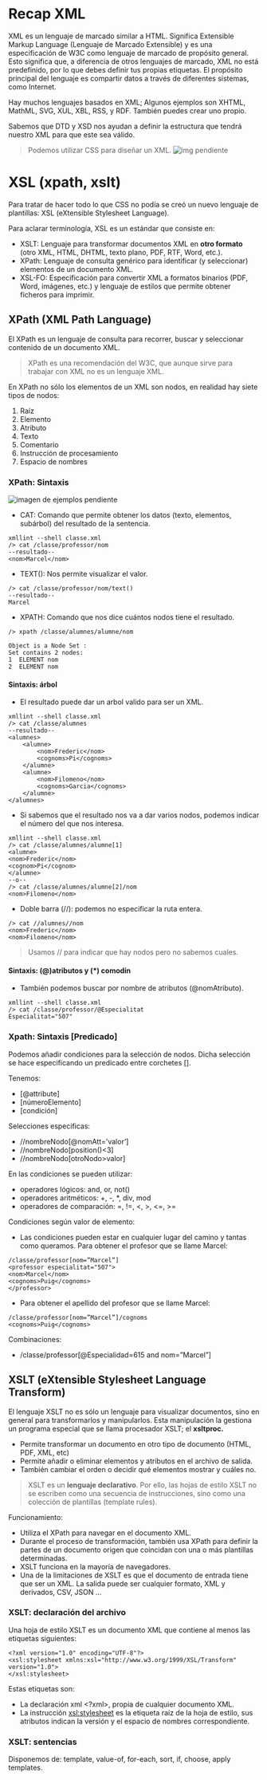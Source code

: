 # Recap XML

XML es un lenguaje de marcado similar a HTML. Significa Extensible Markup Language (Lenguaje de Marcado Extensible) y es una especificación de W3C como lenguaje de marcado de propósito general. Esto significa que, a diferencia de otros lenguajes de marcado, XML no está predefinido, por lo que debes definir tus propias etiquetas. El propósito principal del lenguaje es compartir datos a través de diferentes sistemas, como Internet.

Hay muchos lenguajes basados en XML; Algunos ejemplos son XHTML, MathML, SVG, XUL, XBL, RSS, y RDF. También puedes crear uno propio.

Sabemos que DTD y XSD nos ayudan a definir la estructura que tendrá nuestro XML para que este sea válido.

> Podemos utilizar CSS para diseñar un XML. 
![img pendiente]()

# XSL (xpath, xslt)

Para tratar de hacer todo lo que CSS no podía se creó un nuevo lenguaje de plantillas: XSL (eXtensible Stylesheet Language).

Para aclarar terminología, XSL es un estándar que consiste en:

- XSLT: Lenguaje para transformar documentos XML en **otro formato** (otro XML, HTML, DHTML, texto plano, PDF, RTF, Word, etc.).
- XPath: Lenguaje de consulta genérico para identificar (y seleccionar) elementos de un documento XML.
- XSL-FO: Especificación para convertir XML a formatos binarios (PDF,  Word, imágenes, etc.) y lenguaje de estilos que permite obtener ficheros para imprimir. 

## XPath (XML Path Language)

El XPath es un lenguaje de consulta para recorrer, buscar y seleccionar contenido de un documento XML.

> XPath es una recomendación del W3C, que aunque sirve para trabajar con XML no es un lenguaje XML.

En XPath no sólo los elementos de un XML son nodos, en realidad hay siete tipos de nodos:
1. Raíz
1. Elemento
1. Atributo
1. Texto
1. Comentario
1. Instrucción de procesamiento
1. Espacio de nombres

### XPath: Sintaxis

![imagen de ejemplos pendiente]()

- CAT: Comando que permite obtener los datos (texto, elementos, subárbol) del resultado de la sentencia.

```
xmllint --shell classe.xml
/> cat /classe/professor/nom
--resultado--
<nom>Marcel</nom>
```

- TEXT(): Nos permite visualizar el valor.

```
/> cat /classe/professor/nom/text()
--resultado--
Marcel
```

- XPATH: Comando que nos dice cuántos nodos tiene el
resultado.

```
/> xpath /classe/alumnes/alumne/nom

Object is a Node Set :
Set contains 2 nodes:
1  ELEMENT nom
2  ELEMENT nom
```

#### Sintaxis: árbol

- El resultado puede dar un arbol valido para ser un XML.

```
xmllint --shell classe.xml
/> cat /classe/alumnes
--resultado--
<alumnes>
	<alumne>
		<nom>Frederic</nom>
		<cognoms>Pi</cognoms>
	</alumne>
	<alumne>
		<nom>Filomeno</nom>
		<cognoms>Garcia</cognoms>
	</alumne>
</alumnes>
```
- Si sabemos que el resultado nos va a dar varios nodos, podemos indicar el número del que nos interesa.

```
xmllint --shell classe.xml
/> cat /classe/alumnes/alumne[1]
<alumne>
<nom>Frederic</nom>
<cognom>Pi</cognom>
</alumne>
--o--
/> cat /classe/alumnes/alumne[2]/nom
<nom>Filomeno</nom>
```

- Doble barra (//): podemos no especificar la ruta entera.

```
/> cat //alumnes//nom
<nom>Frederic</nom>
<nom>Filomeno</nom>
```

> Usamos // para indicar que hay nodos pero no 
sabemos cuales.

#### Sintaxis: (@)atributos y (*) comodín

- También podemos buscar por nombre de atributos (@nomAtributo). 

```
xmllint --shell classe.xml
/> cat /classe/professor/@Especialitat
Especialitat="507"
```

### Xpath: Sintaxis [Predicado]

Podemos añadir condiciones para la selección de nodos. Dicha selección se hace especificando un predicado entre corchetes [].

Tenemos:
- [@attribute] 
- [númeroElemento]
- [condición]

 Selecciones especificas:
- //nombreNodo[@nomAtt=’valor’] 
- //nombreNodo[position()<3]
- //nombreNodo[otroNodo>valor]

En las condiciones se pueden utilizar:
- operadores lógicos: and, or, not()
- operadores aritméticos: +, -, *, div, mod
- operadores de comparación: =, !=, <, >, <=, >=

Condiciones según valor de elemento:
- Las condiciones pueden estar en cualquier lugar del camino y tantas como queramos. Para obtener el profesor que se llame Marcel:
```
/classe/professor[nom=”Marcel”]
<professor especialitat="507">
<nom>Marcel</nom>
<cognoms>Puig</cognoms>
</professor>
```
- Para obtener el apellido del profesor que se llame Marcel:
```
/classe/professor[nom=”Marcel”]/cognoms
<cognoms>Puig</cognoms>
```
Combinaciones: 
- /classe/professor[@Especialidad=615 and nom=”Marcel”]

## XSLT (eXtensible Stylesheet Language Transform)

El lenguaje XSLT no es sólo un lenguaje para visualizar documentos, sino en general para transformarlos y manipularlos. Esta manipulación la gestiona un programa especial que se llama procesador XSLT; el **xsltproc.**

- Permite transformar un documento en otro tipo de documento (HTML, PDF, XML, etc)
- Permite añadir o eliminar elementos y atributos en el archivo de salida.
- También cambiar el orden o decidir qué elementos mostrar y cuáles no.

> XSLT es un **lenguaje declarativo**. Por ello, las hojas de estilo XSLT no se escriben como una secuencia de instrucciones, sino como una colección de plantillas (template rules).

Funcionamiento:
- Utiliza el XPath para navegar en el documento XML.
- Durante el proceso de transformación, también usa XPath para definir la partes de un documento origen que coincidan con una o más plantillas determinadas.
- XSLT funciona en la mayoría de navegadores.
- Una de la limitaciones de XSLT es que el documento de entrada tiene que ser un XML. La salida puede ser cualquier formato, XML y derivados, CSV, JSON ...

### XSLT: declaración del archivo

Una hoja de estilo XSLT es un documento XML que contiene al menos las etiquetas siguientes:

```
<?xml version="1.0" encoding="UTF-8"?>
<xsl:stylesheet xmlns:xsl="http://www.w3.org/1999/XSL/Transform" version="1.0">
</xsl:stylesheet>
```

Estas etiquetas son:
- La declaración xml <?xml>, propia de cualquier documento XML.
- La instrucción <xsl:stylesheet> es la etiqueta raíz de la hoja de estilo, sus atributos indican la versión y el espacio de nombres correspondiente.

### XSLT: sentencias

Disponemos de: template, value-of, for-each, sort, if, choose, apply templates.

